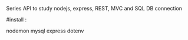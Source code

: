Series API to study nodejs, express, REST, MVC and SQL DB connection


#install :

nodemon
mysql
express
dotenv

